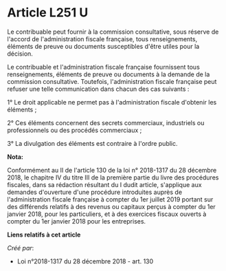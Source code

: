 # Article L251 U

Le contribuable peut fournir à la commission consultative, sous réserve de l'accord de l'administration fiscale française,
tous renseignements, éléments de preuve ou documents susceptibles d'être utiles pour la décision.

Le contribuable et l'administration fiscale française fournissent tous renseignements, éléments de preuve ou documents à la
demande de la commission consultative. Toutefois, l'administration fiscale française peut refuser une telle communication
dans chacun des cas suivants :

1° Le droit applicable ne permet pas à l'administration fiscale d'obtenir les éléments ;

2° Ces éléments concernent des secrets commerciaux, industriels ou professionnels ou des procédés commerciaux ;

3° La divulgation des éléments est contraire à l'ordre public.

**Nota:**

Conformément au II de l'article 130 de la loi n° 2018-1317 du 28 décembre 2018, le chapitre IV du titre III de la première
partie du livre des procédures fiscales, dans sa rédaction résultant du I dudit article, s'applique aux demandes d'ouverture
d'une procédure introduites auprès de l'administration fiscale française à compter du 1er juillet 2019 portant sur des
différends relatifs à des revenus ou capitaux perçus à compter du 1er janvier 2018, pour les particuliers, et à des exercices
fiscaux ouverts à compter du 1er janvier 2018 pour les entreprises.

**Liens relatifs à cet article**

_Créé par_:

  - Loi n°2018-1317 du 28 décembre 2018 - art. 130

